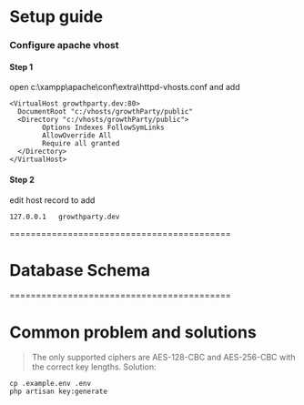 # Setup guide
### Configure apache vhost
#### Step 1
open c:\xampp\apache\conf\extra\httpd-vhosts.conf and add
```
<VirtualHost growthparty.dev:80>
  DocumentRoot "c:/vhosts/growthParty/public"
  <Directory "c:/vhosts/growthParty/public">
        Options Indexes FollowSymLinks
        AllowOverride All
        Require all granted
  </Directory>
</VirtualHost>
```
#### Step 2
edit host record to add
```
127.0.0.1	growthparty.dev
```

==========================================
# Database Schema

==========================================
# Common problem and solutions
> The only supported ciphers are AES-128-CBC and AES-256-CBC with the correct key lengths.
Solution:  
```
cp .example.env .env
php artisan key:generate
```
